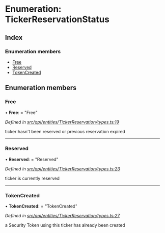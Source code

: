 # Enumeration: TickerReservationStatus

## Index

### Enumeration members

* [Free](api_entities_tickerreservation.tickerreservationstatus.md#free)
* [Reserved](api_entities_tickerreservation.tickerreservationstatus.md#reserved)
* [TokenCreated](api_entities_tickerreservation.tickerreservationstatus.md#tokencreated)

## Enumeration members

###  Free

• **Free**: = "Free"

*Defined in [src/api/entities/TickerReservation/types.ts:19](https://github.com/PolymathNetwork/polymesh-sdk/blob/6d34df1/src/api/entities/TickerReservation/types.ts#L19)*

ticker hasn't been reserved or previous reservation expired

___

###  Reserved

• **Reserved**: = "Reserved"

*Defined in [src/api/entities/TickerReservation/types.ts:23](https://github.com/PolymathNetwork/polymesh-sdk/blob/6d34df1/src/api/entities/TickerReservation/types.ts#L23)*

ticker is currently reserved

___

###  TokenCreated

• **TokenCreated**: = "TokenCreated"

*Defined in [src/api/entities/TickerReservation/types.ts:27](https://github.com/PolymathNetwork/polymesh-sdk/blob/6d34df1/src/api/entities/TickerReservation/types.ts#L27)*

a Security Token using this ticker has already been created
